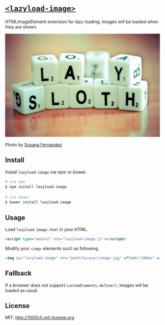 # [`<lazyload-image>`](http://1000ch.github.io/lazyload-image)

HTMLImageElement extension for lazy loading. Images will be loaded when they are shown.

![](assets/lazy-sloth.jpg)

Photo by [Susana Fernandez](https://www.flickr.com/photos/susivinh/6970379146)

## Install

Install `lazyload-image` via npm or bower.

```bash
# via npm
$ npm install lazyload-image

# via bower
$ bower install lazyload-image
```

## Usage

Load `lazyload-image.html` in your HTML.

```html
<script type="module" src="lazyload-image.js"></script>
```

Modify your `<img>` elements such as following.

```html
<img is="lazyload-image" src="path/to/your/image.jpg" offset="200px" width="100" height="100">
```

## Fallback

If a browser does not support `customElements.define()`, images will be loaded as usual.

## License

MIT: http://1000ch.mit-license.org
